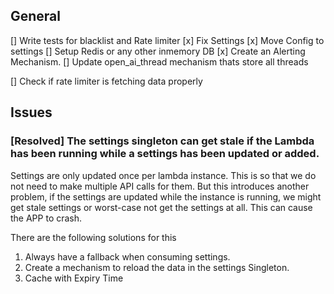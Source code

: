 ## General

[] Write tests for blacklist and Rate limiter
[x] Fix Settings
[x] Move Config to settings
[] Setup Redis or any other inmemory DB
[x] Create an Alerting Mechanism.
[] Update open_ai_thread mechanism thats store all threads

[] Check if rate limiter is fetching data properly

## Issues

### [Resolved] The settings singleton can get stale if the Lambda has been running while a settings has been updated or added.

Settings are only updated once per lambda instance. This is so that we do not need to make multiple API calls for them. But this introduces another problem, if the settings are updated while the instance is running, we might get stale settings or worst-case not get the settings at all. This can cause the APP to crash.

There are the following solutions for this

1. Always have a fallback when consuming settings.
2. Create a mechanism to reload the data in the settings Singleton.
3. Cache with Expiry Time
